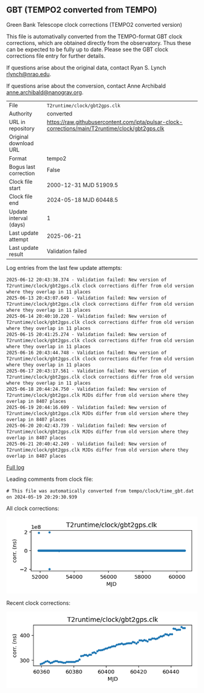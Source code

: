 
## GBT (TEMPO2 converted from TEMPO)

Green Bank Telescope clock corrections (TEMPO2 converted version)

This file is automativally converted from the TEMPO-format GBT
clock corrections, which are obtained directly from the observatory.
Thus these can be expected to be fully up to date. Please see the
GBT clock corrections file entry for further details.

If questions arise about the original data, contact Ryan S. Lynch
<rlynch@nrao.edu>.

If questions arise about the conversion, contact Anne Archibald
<anne.archibald@nanograv.org>.

|     |     |
|:--- |:--- |
| File | `T2runtime/clock/gbt2gps.clk` |
| Authority | converted |
| URL in repository | <https://raw.githubusercontent.com/ipta/pulsar-clock-corrections/main/T2runtime/clock/gbt2gps.clk> |
| Original download URL | <None> |
| Format | tempo2 |
| Bogus last correction | False |
| Clock file start | 2000-12-31 MJD 51909.5 |
| Clock file end | 2024-05-18 MJD 60448.5 |
| Update interval (days) | 1 |
| Last update attempt | 2025-06-21 |
| Last update result | Validation failed |

Log entries from the last few update attempts:
```
2025-06-12 20:43:38.374 - Validation failed: New version of T2runtime/clock/gbt2gps.clk clock corrections differ from old version where they overlap in 11 places
2025-06-13 20:43:07.649 - Validation failed: New version of T2runtime/clock/gbt2gps.clk clock corrections differ from old version where they overlap in 11 places
2025-06-14 20:40:10.220 - Validation failed: New version of T2runtime/clock/gbt2gps.clk clock corrections differ from old version where they overlap in 11 places
2025-06-15 20:41:25.274 - Validation failed: New version of T2runtime/clock/gbt2gps.clk clock corrections differ from old version where they overlap in 11 places
2025-06-16 20:43:44.748 - Validation failed: New version of T2runtime/clock/gbt2gps.clk clock corrections differ from old version where they overlap in 11 places
2025-06-17 20:43:17.561 - Validation failed: New version of T2runtime/clock/gbt2gps.clk clock corrections differ from old version where they overlap in 11 places
2025-06-18 20:44:24.750 - Validation failed: New version of T2runtime/clock/gbt2gps.clk MJDs differ from old version where they overlap in 8407 places
2025-06-19 20:44:16.609 - Validation failed: New version of T2runtime/clock/gbt2gps.clk MJDs differ from old version where they overlap in 8407 places
2025-06-20 20:42:43.739 - Validation failed: New version of T2runtime/clock/gbt2gps.clk MJDs differ from old version where they overlap in 8407 places
2025-06-21 20:40:42.249 - Validation failed: New version of T2runtime/clock/gbt2gps.clk MJDs differ from old version where they overlap in 8407 places
```
[Full log](https://raw.githubusercontent.com/ipta/pulsar-clock-corrections/main/log/T2runtime/clock/gbt2gps.clk.log)

Leading comments from clock file:

    # This file was automatically converted from tempo/clock/time_gbt.dat on 2024-05-19 20:29:30.939



All clock corrections:

![plot of all clock corrections](gbt2gps.clk.png "All corrections")

Recent clock corrections:

![plot of recent clock corrections](gbt2gps.clk.short.png "Recent corrections")

